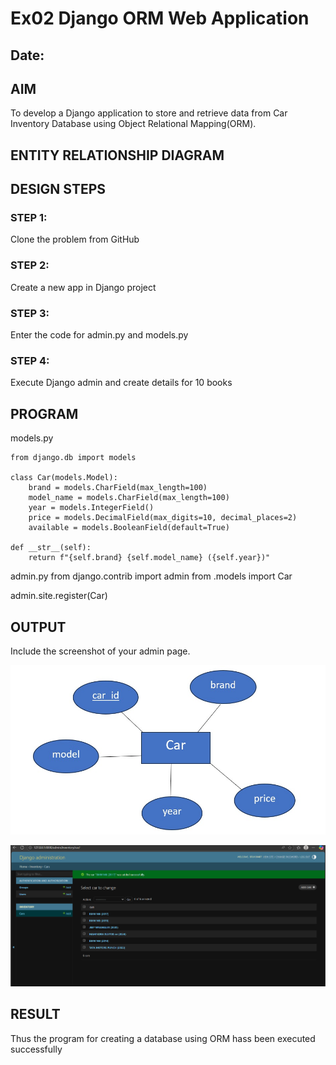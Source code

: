 # Ex02 Django ORM Web Application
## Date: 

## AIM
To develop a Django application to store and retrieve data from Car Inventory Database using Object Relational Mapping(ORM).

## ENTITY RELATIONSHIP DIAGRAM



## DESIGN STEPS

### STEP 1:
Clone the problem from GitHub

### STEP 2:
Create a new app in Django project

### STEP 3:
Enter the code for admin.py and models.py

### STEP 4:
Execute Django admin and create details for 10 books

## PROGRAM
models.py

    from django.db import models

    class Car(models.Model):
        brand = models.CharField(max_length=100)
        model_name = models.CharField(max_length=100)
        year = models.IntegerField()
        price = models.DecimalField(max_digits=10, decimal_places=2)
        available = models.BooleanField(default=True)

    def __str__(self):
        return f"{self.brand} {self.model_name} ({self.year})"
    
admin.py
from django.contrib import admin
from .models import Car

admin.site.register(Car)

## OUTPUT

Include the screenshot of your admin page.

![alt text](<WhatsApp Image 2025-09-13 at 11.19.09_696da67e.jpg>)

![alt text](<Screenshot 2025-09-15 090246.png>)

## RESULT
Thus the program for creating a database using ORM hass been executed successfully
